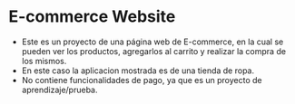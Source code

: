 # E-commerce Website

- Este es un proyecto de una página web de E-commerce, en la cual se pueden ver los productos, agregarlos al carrito y realizar la compra de los mismos.
- En este caso la aplicacion mostrada es de una tienda de ropa.
- No contiene funcionalidades de pago, ya que es un proyecto de aprendizaje/prueba.
